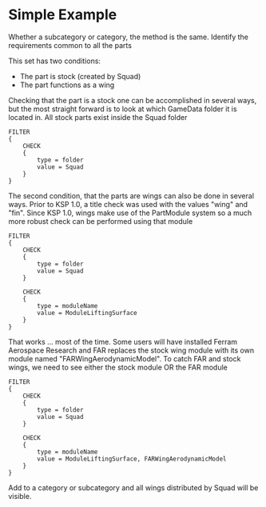 # Simple Example

Whether a subcategory or category, the method is the same. Identify the requirements common to all the parts

This set has two conditions:

* The part is stock (created by Squad)
* The part functions as a wing

Checking that the part is a stock one can be accomplished in several ways, but the most straight forward is to look at which GameData folder it is located in. All stock parts exist inside the Squad folder

```ksp
FILTER
{
    CHECK
    {
        type = folder
        value = Squad
    }
}
```

The second condition, that the parts are wings can also be done in several ways. Prior to KSP 1.0, a title check was used with the values "wing" and "fin". Since KSP 1.0, wings make use of the PartModule system so a much more robust check can be performed using that module

```ksp
FILTER
{
    CHECK
    {
        type = folder
        value = Squad
    }

    CHECK
    {
        type = moduleName
        value = ModuleLiftingSurface
    }
}
```

That works ... most of the time. Some users will have installed Ferram Aerospace Research and FAR replaces the stock wing module with its own module named "FARWingAerodynamicModel".  To catch FAR and stock wings, we need to see either the stock module OR the FAR module

```ksp
FILTER
{
    CHECK
    {
        type = folder
        value = Squad
    }

    CHECK
    {
        type = moduleName
        value = ModuleLiftingSurface, FARWingAerodynamicModel
    }
}
```

Add to a category or subcategory and all wings distributed by Squad will be visible.
